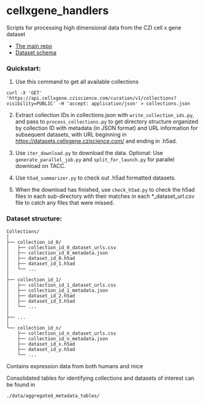 # cellxgene_handlers
Scripts for processing high dimensional data from the CZI cell x gene dataset 

* [The main repo](https://github.com/chanzuckerberg/single-cell-curation/tree/main) 
* [Dataset schema](https://github.com/chanzuckerberg/single-cell-curation/blob/main/schema/4.0.0/schema.md)

### Quickstart:

1) Use this command to get all available collections
```
curl -X 'GET' 'https://api.cellxgene.cziscience.com/curation/v1/collections?visibility=PUBLIC' -H 'accept: application/json' > collections.json
```

2) Extract collection IDs in collections.json with ```write_collection_ids.py```, and pass to  ```process_collections.py``` to get directory structure organized by collection ID with metadata (in JSON format) and URL information for subsequent datasets, with URL beginning in https://datasets.cellxgene.cziscience.com/ and ending in .h5ad.

3) Use ```iter_download.py``` to download the data. Optional: Use ```generate_parallel_job.py``` and ```split_for_launch.py``` for parallel download on TACC.

4) Use ```h5ad_summarizer.py``` to check out .h5ad formatted datasets.

5) When the download has finished, use ```check_h5ad.py``` to check the h5ad files in each sub-directory with their matches in each *_dataset_url.csv file to catch any files that were missed.

### Dataset structure:

```
Collections/
│
├── collection_id_0/
│   ├── collection_id_0_dataset_urls.csv
│   ├── collection_id_0_metadata.json
│   ├── dataset_id_0.h5ad
│   ├── dataset_id_1.h5ad
│   └── ...
│
├── collection_id_1/
│   ├── collection_id_1_dataset_urls.csv
│   ├── collection_id_1_metadata.json
│   ├── dataset_id_2.h5ad
│   ├── dataset_id_3.h5ad
│   └── ...
│
├── ...
│
└── collection_id_n/
    ├── collection_id_n_dataset_urls.csv
    ├── collection_id_n_metadata.json
    ├── dataset_id_x.h5ad
    ├── dataset_id_y.h5ad
    └── ...

```
Contains expression data from both humans and mice


Consolidated tables for identifying collections and datasets of interest can be found in

```./data/aggregated_metadata_tables/```
   
